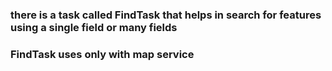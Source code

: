 ### there is a task called FindTask that helps in search for features using a single field or many fields

### FindTask uses only with map service
